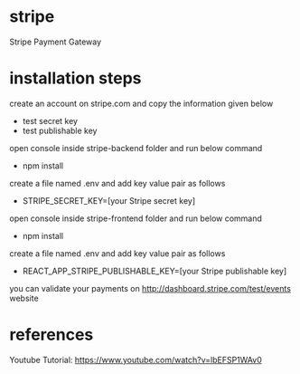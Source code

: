 # stripe
Stripe Payment Gateway

# installation steps
create an account on stripe.com and copy the information given below
- test secret key
- test publishable key

open console inside stripe-backend folder and run below command
- npm install

create a file named .env and add key value pair as follows
- STRIPE_SECRET_KEY=[your Stripe secret key]

open console inside stripe-frontend folder and run below command
- npm install

create a file named .env and add key value pair as follows
- REACT_APP_STRIPE_PUBLISHABLE_KEY=[your Stripe publishable key]

you can validate your payments on http://dashboard.stripe.com/test/events website

# references

Youtube Tutorial: https://www.youtube.com/watch?v=lbEFSP1WAv0